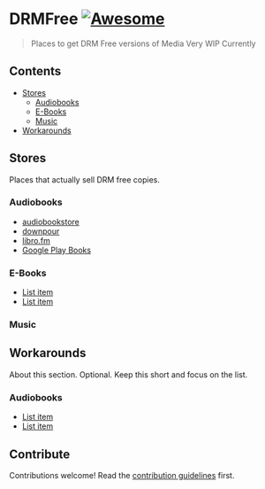 # DRMFree [![Awesome](https://awesome.re/badge.svg)](https://awesome.re)

> Places to get DRM Free versions of Media
> Very WIP Currently

## Contents

- [Stores](#stores)
  - [Audiobooks](#audiobooks)
  - [E-Books](#e-books)
  - [Music](#music)
- [Workarounds](#workarounds)

## Stores

Places that actually sell DRM free copies.

### Audiobooks

- [audiobookstore](https://audiobookstore.com/)
- [downpour](https://www.downpour.com/)
- [libro.fm](https://libro.fm/)
- [Google Play Books](https://play.google.com/store/books/category/audiobooks)

### E-Books

- [List item](http://example.com)
- [List item](http://example.com)

### Music

## Workarounds

About this section. Optional. Keep this short and focus on the list.

### Audiobooks

- [List item](http://example.com)
- [List item](http://example.com)

## Contribute

Contributions welcome! Read the [contribution guidelines](contributing.md) first.
